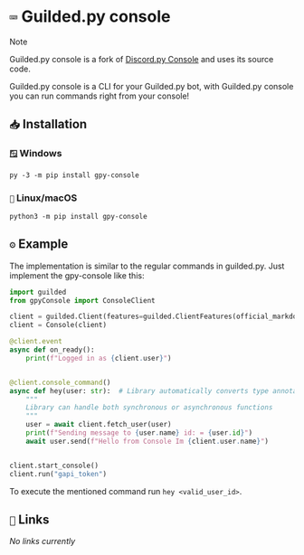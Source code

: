# `⌨️` Guilded.py console
>[!NOTE]
> Guilded.py console is a fork of [Discord.py Console](https://github.com/Mihitoko/discord.py-Console/) and uses its source code.

Guilded.py console is a CLI for your Guilded.py bot, with Guilded.py console you can run commands right from your console!


## `📥` Installation

### `🪟` Windows
`py -3 -m pip install gpy-console`

### `🍎` Linux/macOS
`python3 -m pip install gpy-console`


## `⚙️` Example

The implementation is similar to the regular commands in guilded.py.
Just implement the gpy-console like this:

```python
import guilded
from gpyConsole import ConsoleClient

client = guilded.Client(features=guilded.ClientFeatures(official_markdown = True))
client = Console(client)

@client.event
async def on_ready():
    print(f"Logged in as {client.user}")


@client.console_command()
async def hey(user: str):  # Library automatically converts type annotations, just like in guilded.py
    """
    Library can handle both synchronous or asynchronous functions
    """
    user = await client.fetch_user(user)
    print(f"Sending message to {user.name} id: = {user.id}")
    await user.send(f"Hello from Console Im {client.user.name}")


client.start_console()
client.run("gapi_token")
```
To execute the mentioned command run ``hey <valid_user_id>``.


## `🔗` Links

*No links currently*
